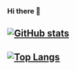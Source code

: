 ### Hi there 👋

<!--
**kevin-chen/kevin-chen** is a ✨ _special_ ✨ repository because its `README.md` (this file) appears on your GitHub profile.

Here are some ideas to get you started:

- 🔭 I’m currently working on ...
- 🌱 I’m currently learning ...
- 👯 I’m looking to collaborate on ...
- 🤔 I’m looking for help with ...
- 💬 Ask me about ...
- 📫 How to reach me: ...
- 😄 Pronouns: ...
- ⚡ Fun fact: ...
-->

## [![GitHub stats](https://github-readme-stats.vercel.app/api?username=kevin-chen&show_icons=true)](https://github.com/kevin-chen)

## [![Top Langs](https://github-readme-stats.vercel.app/api/top-langs/?username=kevin-chen&hide=jupyter%20notebook)](https://github.com/kevin-chen)
